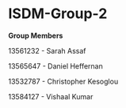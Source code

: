 # ISDM-Group-2

**Group Members**

13561232 - Sarah Assaf

13565647 - Daniel Heffernan

13532787 - Christopher Kesoglou

13584127 - Vishaal Kumar
